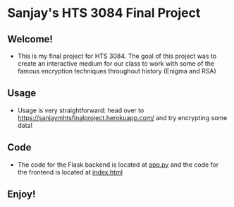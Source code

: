 # Sanjay's HTS 3084 Final Project

## Welcome!
* This is my final project for HTS 3084. The goal of this project was to create an interactive medium for our class to work with some of the famous encryption techniques throughout history (Enigma and RSA)

## Usage
* Usage is very straightforward: head over to https://sanjaymhtsfinalproject.herokuapp.com/ and try encrypting some data!

## Code
* The code for the Flask backend is located at [app.py](https://github.com/sanjayMamidipaka/htsfinalprojectnew/blob/main/app.py) and the code for the frontend is located at [index.html](https://github.com/sanjayMamidipaka/htsfinalprojectnew/blob/main/templates/index.html)

## Enjoy!
